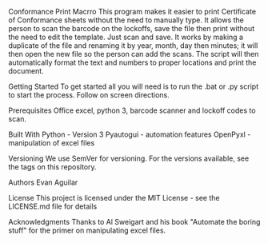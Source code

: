 Conformance Print Macrro
This program makes it easier to print Certificate of Conformance sheets without the need to manually type. It allows the person to scan the barcode on the lockoffs, save the file then print without the need to edit the template. Just scan and save. It works by making a duplicate of the file and renaming it by year, month, day then minutes; it will then open the new file so the person can add the scans. The script will then automatically format the text and numbers to proper locations and print the document.

Getting Started
To get started all you  will need is to run the .bat or .py script to start the process. Follow on screen directions.

Prerequisites
Office excel, python 3, barcode scanner and lockoff codes to scan.
 
Built With
Python - Version 3
Pyautogui - automation features
OpenPyxl - manipulation of excel files

Versioning
We use SemVer for versioning. For the versions available, see the tags on this repository.

Authors
Evan Aguilar


License
This project is licensed under the MIT License - see the LICENSE.md file for details

Acknowledgments
Thanks to Al Sweigart and his book "Automate the boring stuff" for the primer on manipulating excel files.
